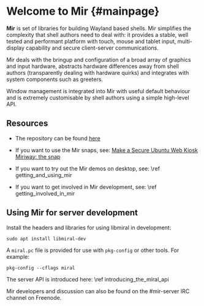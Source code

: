 # Welcome to Mir {#mainpage}

**Mir** is set of libraries for building Wayland based shells. Mir
simplifies the complexity that shell authors need to deal with: it
provides a stable, well tested and performant platform with touch,
mouse and tablet input, multi-display capability and secure
client-server communications.

Mir deals with the bringup and configuration of a broad array of
graphics and input hardware, abstracts hardware differences away
from shell authors (transparently dealing with hardware quirks) and
integrates with system components such as greeters.

Window management is integrated into Mir with useful default behaviour
and is extremely customisable by shell authors using a simple high-level
API.

## Resources
- The repository can be found [here](https://github.com/MirServer/mir)
- If you want to use the Mir snaps, see: 
  [Make a Secure Ubuntu Web Kiosk](https://mir-server.io/docs/make-a-secure-ubuntu-web-kiosk)
  [Miriway: the snap](https://discourse.ubuntu.com/t/miriway-the-snap/35821)
- If you want to try out the Mir demos on desktop, see: \ref getting_and_using_mir

- If you want to get involved in Mir development, see: \ref getting_involved_in_mir

## Using Mir for server development

Install the headers and libraries for using libmiral in development:

    sudo apt install libmiral-dev

A `miral.pc` file is provided for use with `pkg-config` or other tools. For
example:

    pkg-config --cflags miral

The server API is introduced here: \ref introducing_the_miral_api


Mir developers and discussion can also be found on the \#mir-server IRC channel on Freenode.
